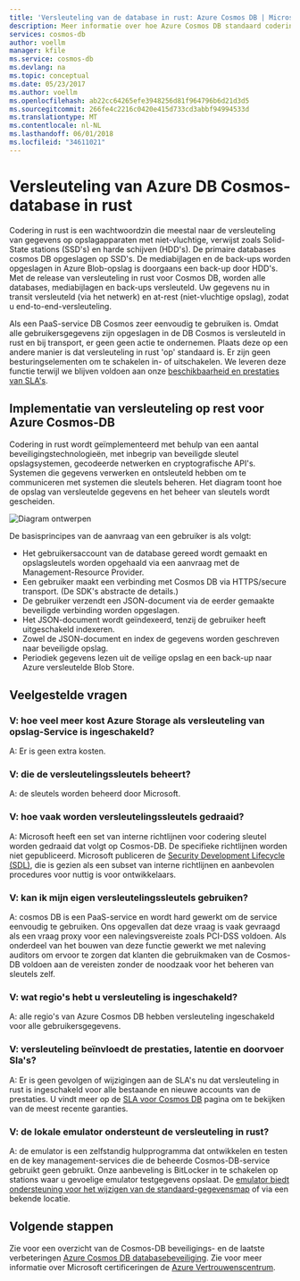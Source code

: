 ```yaml
---
title: 'Versleuteling van de database in rust: Azure Cosmos DB | Microsoft Docs'
description: Meer informatie over hoe Azure Cosmos DB standaard codering van alle gegevens biedt.
services: cosmos-db
author: voellm
manager: kfile
ms.service: cosmos-db
ms.devlang: na
ms.topic: conceptual
ms.date: 05/23/2017
ms.author: voellm
ms.openlocfilehash: ab22cc64265efe3948256d81f964796b6d21d3d5
ms.sourcegitcommit: 266fe4c2216c0420e415d733cd3abbf94994533d
ms.translationtype: MT
ms.contentlocale: nl-NL
ms.lasthandoff: 06/01/2018
ms.locfileid: "34611021"
---
```

# <a name="azure-cosmos-db-database-encryption-at-rest"></a>Versleuteling van Azure DB Cosmos-database in rust

Codering in rust is een wachtwoordzin die meestal naar de versleuteling van gegevens op opslagapparaten met niet-vluchtige, verwijst zoals Solid-State stations (SSD's) en harde schijven (HDD's). De primaire databases cosmos DB opgeslagen op SSD's. De mediabijlagen en de back-ups worden opgeslagen in Azure Blob-opslag is doorgaans een back-up door HDD's. Met de release van versleuteling in rust voor Cosmos DB, worden alle databases, mediabijlagen en back-ups versleuteld. Uw gegevens nu in transit versleuteld (via het netwerk) en at-rest (niet-vluchtige opslag), zodat u end-to-end-versleuteling.

Als een PaaS-service DB Cosmos zeer eenvoudig te gebruiken is. Omdat alle gebruikersgegevens zijn opgeslagen in de DB Cosmos is versleuteld in rust en bij transport, er geen geen actie te ondernemen. Plaats deze op een andere manier is dat versleuteling in rust 'op' standaard is. Er zijn geen besturingselementen om te schakelen in- of uitschakelen. We leveren deze functie terwijl we blijven voldoen aan onze [beschikbaarheid en prestaties van SLA's](https://azure.microsoft.com/support/legal/sla/cosmos-db).

## <a name="implementation-of-encryption-at-rest-for-azure-cosmos-db"></a>Implementatie van versleuteling op rest voor Azure Cosmos-DB

Codering in rust wordt geïmplementeerd met behulp van een aantal beveiligingstechnologieën, met inbegrip van beveiligde sleutel opslagsystemen, gecodeerde netwerken en cryptografische API's. Systemen die gegevens verwerken en ontsleuteld hebben om te communiceren met systemen die sleutels beheren. Het diagram toont hoe de opslag van versleutelde gegevens en het beheer van sleutels wordt gescheiden. 

![Diagram ontwerpen](./media/database-encryption-at-rest/design-diagram.png)

De basisprincipes van de aanvraag van een gebruiker is als volgt:
- Het gebruikersaccount van de database gereed wordt gemaakt en opslagsleutels worden opgehaald via een aanvraag met de Management-Resource Provider.
- Een gebruiker maakt een verbinding met Cosmos DB via HTTPS/secure transport. (De SDK's abstracte de details.)
- De gebruiker verzendt een JSON-document via de eerder gemaakte beveiligde verbinding worden opgeslagen.
- Het JSON-document wordt geïndexeerd, tenzij de gebruiker heeft uitgeschakeld indexeren.
- Zowel de JSON-document en index de gegevens worden geschreven naar beveiligde opslag.
- Periodiek gegevens lezen uit de veilige opslag en een back-up naar Azure versleutelde Blob Store.

## <a name="frequently-asked-questions"></a>Veelgestelde vragen

### <a name="q-how-much-more-does-azure-storage-cost-if-storage-service-encryption-is-enabled"></a>V: hoe veel meer kost Azure Storage als versleuteling van opslag-Service is ingeschakeld?
A: Er is geen extra kosten.

### <a name="q-who-manages-the-encryption-keys"></a>V: die de versleutelingssleutels beheert?
A: de sleutels worden beheerd door Microsoft.

### <a name="q-how-often-are-encryption-keys-rotated"></a>V: hoe vaak worden versleutelingssleutels gedraaid?
A: Microsoft heeft een set van interne richtlijnen voor codering sleutel worden gedraaid dat volgt op Cosmos-DB. De specifieke richtlijnen worden niet gepubliceerd. Microsoft publiceren de [Security Development Lifecycle (SDL)](https://www.microsoft.com/sdl/default.aspx), die is gezien als een subset van interne richtlijnen en aanbevolen procedures voor nuttig is voor ontwikkelaars.

### <a name="q-can-i-use-my-own-encryption-keys"></a>V: kan ik mijn eigen versleutelingssleutels gebruiken?
A: cosmos DB is een PaaS-service en wordt hard gewerkt om de service eenvoudig te gebruiken. Ons opgevallen dat deze vraag is vaak gevraagd als een vraag proxy voor een nalevingsvereiste zoals PCI-DSS voldoen. Als onderdeel van het bouwen van deze functie gewerkt we met naleving auditors om ervoor te zorgen dat klanten die gebruikmaken van de Cosmos-DB voldoen aan de vereisten zonder de noodzaak voor het beheren van sleutels zelf.

### <a name="q-what-regions-have-encryption-turned-on"></a>V: wat regio's hebt u versleuteling is ingeschakeld?
A: alle regio's van Azure Cosmos DB hebben versleuteling ingeschakeld voor alle gebruikersgegevens.

### <a name="q-does-encryption-affect-the-performance-latency-and-throughput-slas"></a>V: versleuteling beïnvloedt de prestaties, latentie en doorvoer Sla's?
A: Er is geen gevolgen of wijzigingen aan de SLA's nu dat versleuteling in rust is ingeschakeld voor alle bestaande en nieuwe accounts van de prestaties. U vindt meer op de [SLA voor Cosmos DB](https://azure.microsoft.com/support/legal/sla/cosmos-db) pagina om te bekijken van de meest recente garanties.

### <a name="q-does-the-local-emulator-support-encryption-at-rest"></a>V: de lokale emulator ondersteunt de versleuteling in rust?
A: de emulator is een zelfstandig hulpprogramma dat ontwikkelen en testen en de key management-services die de beheerde Cosmos-DB-service gebruikt geen gebruikt. Onze aanbeveling is BitLocker in te schakelen op stations waar u gevoelige emulator testgegevens opslaat. De [emulator biedt ondersteuning voor het wijzigen van de standaard-gegevensmap](local-emulator.md) of via een bekende locatie.

## <a name="next-steps"></a>Volgende stappen

Zie voor een overzicht van de Cosmos-DB beveiligings- en de laatste verbeteringen [Azure Cosmos DB databasebeveiliging](database-security.md).
Zie voor meer informatie over Microsoft certificeringen de [Azure Vertrouwenscentrum](https://azure.microsoft.com/support/trust-center/).
